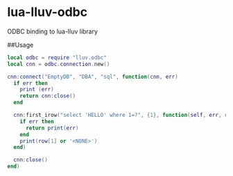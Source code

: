 # lua-lluv-odbc
ODBC binding to lua-lluv library

##Usage
```Lua
local odbc = require "lluv.odbc"
local cnn = odbc.connection.new()

cnn:connect("EmptyDB", "DBA", "sql", function(cnn, err)
  if err then
    print (err)
    return cnn:close()
  end

  cnn:first_irow("select 'HELLO' where 1=?", {1}, function(self, err, row)
    if err then
      return print(err)
    end
    print(row[1] or '<NONE>')
  end)

  cnn:close()
end)
```
